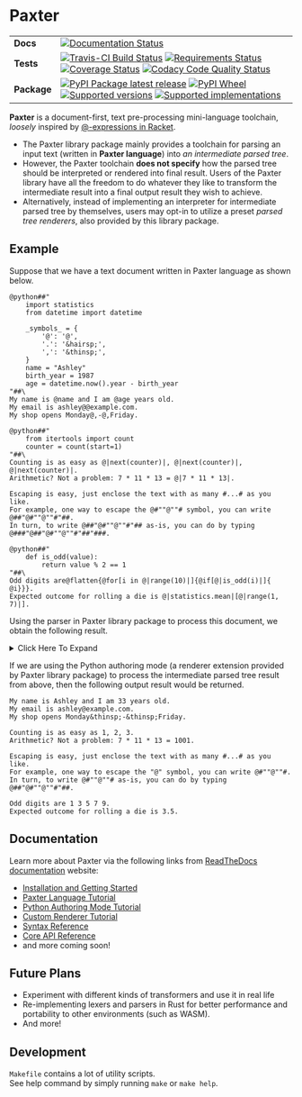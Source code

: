 # Paxter

<table>
    <tbody>
        <tr class="odd">
            <td><b>Docs</b></td>
            <td>
                <a href="https://readthedocs.org/projects/paxter"><img src="https://readthedocs.org/projects/paxter/badge/?style=flat" alt="Documentation Status" /></a>
            </td>
        </tr>
        <tr class="even">
            <td><b>Tests</b></td>
            <td>
                <div class="line-block">
                    <a href="https://travis-ci.com/abhabongse/paxter"><img src="https://api.travis-ci.com/abhabongse/paxter.svg?branch=master" alt="Travis-CI Build Status" /></a>
                    <a href="https://requires.io/github/abhabongse/paxter/requirements/?branch=master"><img src="https://requires.io/github/abhabongse/paxter/requirements.svg?branch=master" alt="Requirements Status" /></a>
                    <a href="https://codecov.io/github/abhabongse/paxter"><img src="https://codecov.io/github/abhabongse/paxter/coverage.svg?branch=master" alt="Coverage Status" /></a>
                    <a href="https://www.codacy.com/app/abhabongse/paxter"><img src="https://img.shields.io/codacy/grade/0d0c904fe452419692107d3163fe49b5.svg" alt="Codacy Code Quality Status" /></a>
                </div>
            </td>
        </tr>
        <tr class="odd">
            <td><b>Package</b></td>
            <td>
                <div class="line-block">
                    <a href="https://pypi.org/project/paxter"><img src="https://img.shields.io/pypi/v/paxter.svg" alt="PyPI Package latest release" /></a>
                    <a href="https://pypi.org/project/paxter"><img src="https://img.shields.io/pypi/wheel/paxter.svg" alt="PyPI Wheel" /></a>
                    <a href="https://pypi.org/project/paxter"><img src="https://img.shields.io/pypi/pyversions/paxter.svg" alt="Supported versions" /></a>
                    <a href="https://pypi.org/project/paxter"><img src="https://img.shields.io/pypi/implementation/paxter.svg" alt="Supported implementations" /></a>
                </div>
            </td>
        </tr>
    </tbody>
</table>

**Paxter** is a document-first, text pre-processing mini-language toolchain,
_loosely_ inspired by [@-expressions in Racket](https://docs.racket-lang.org/scribble/reader.html).

-   The Paxter library package mainly provides a toolchain for 
    parsing an input text (written in **Paxter language**) 
    into _an intermediate parsed tree_.
-   However, the Paxter toolchain **does not specify** how 
    the parsed tree should be interpreted or rendered into final result.
    Users of the Paxter library have all the freedom to do
    whatever they like to transform the intermediate result
    into a final output result they wish to achieve.  
-   Alternatively, instead of implementing an interpreter 
    for intermediate parsed tree by themselves,
    users may opt-in to utilize a preset _parsed tree renderers_,
    also provided by this library package.


## Example

Suppose that we have a text document written in Paxter language as shown below.

```text
@python##"
    import statistics
    from datetime import datetime

    _symbols_ = {
        '@': '@',
        '.': '&hairsp;',
        ',': '&thinsp;',
    }
    name = "Ashley"
    birth_year = 1987
    age = datetime.now().year - birth_year
"##\
My name is @name and I am @age years old.
My email is ashley@@example.com.
My shop opens Monday@,-@,Friday.

@python##"
    from itertools import count
    counter = count(start=1)
"##\
Counting is as easy as @|next(counter)|, @|next(counter)|, @|next(counter)|.
Arithmetic? Not a problem: 7 * 11 * 13 = @|7 * 11 * 13|.

Escaping is easy, just enclose the text with as many #...# as you like.
For example, one way to escape the @#""@""# symbol, you can write @##"@#""@""#"##.
In turn, to write @##"@#""@""#"## as-is, you can do by typing @###"@##"@#""@""#"##"###.

@python##"
    def is_odd(value):
        return value % 2 == 1
"##\
Odd digits are@flatten{@for[i in @|range(10)|]{@if[@|is_odd(i)|]{ @i}}}.
Expected outcome for rolling a die is @|statistics.mean|[@|range(1, 7)|].
```

Using the parser in Paxter library package to process this document,
we obtain the following result.

<details>
<summary>Click Here To Expand</summary>

```python
FragmentList(
    start_pos=0,
    end_pos=1031,
    children=[
        Command(
            start_pos=1,
            end_pos=248,
            intro="python",
            intro_enclosing=EnclosingPattern(left="", right=""),
            options=None,
            main_arg=Text(
                start_pos=10,
                end_pos=245,
                inner="\n    import statistics\n    from datetime import datetime\n\n    _symbols_ = {\n        '@': '@',\n        '.': '&hairsp;',\n        ',': '&thinsp;',\n    }\n    name = \"Ashley\"\n    birth_year = 1987\n    age = datetime.now().year - birth_year\n",
                enclosing=EnclosingPattern(left='##"', right='"##'),
                at_prefix=False,
            ),
        ),
        Text(
            start_pos=248,
            end_pos=261,
            inner="\\\nMy name is ",
            enclosing=EnclosingPattern(left="", right=""),
            at_prefix=False,
        ),
        Command(
            start_pos=262,
            end_pos=266,
            intro="name",
            intro_enclosing=EnclosingPattern(left="", right=""),
            options=None,
            main_arg=None,
        ),
        Text(
            start_pos=266,
            end_pos=276,
            inner=" and I am ",
            enclosing=EnclosingPattern(left="", right=""),
            at_prefix=False,
        ),
        Command(
            start_pos=277,
            end_pos=280,
            intro="age",
            intro_enclosing=EnclosingPattern(left="", right=""),
            options=None,
            main_arg=None,
        ),
        Text(
            start_pos=280,
            end_pos=310,
            inner=" years old.\nMy email is ashley",
            enclosing=EnclosingPattern(left="", right=""),
            at_prefix=False,
        ),
        Command(
            start_pos=311,
            end_pos=312,
            intro="@",
            intro_enclosing=EnclosingPattern(left="", right=""),
            options=None,
            main_arg=None,
        ),
        Text(
            start_pos=312,
            end_pos=345,
            inner="example.com.\nMy shop opens Monday",
            enclosing=EnclosingPattern(left="", right=""),
            at_prefix=False,
        ),
        Command(
            start_pos=346,
            end_pos=347,
            intro=",",
            intro_enclosing=EnclosingPattern(left="", right=""),
            options=None,
            main_arg=None,
        ),
        Text(
            start_pos=347,
            end_pos=348,
            inner="-",
            enclosing=EnclosingPattern(left="", right=""),
            at_prefix=False,
        ),
        Command(
            start_pos=349,
            end_pos=350,
            intro=",",
            intro_enclosing=EnclosingPattern(left="", right=""),
            options=None,
            main_arg=None,
        ),
        Text(
            start_pos=350,
            end_pos=359,
            inner="Friday.\n\n",
            enclosing=EnclosingPattern(left="", right=""),
            at_prefix=False,
        ),
        Command(
            start_pos=360,
            end_pos=434,
            intro="python",
            intro_enclosing=EnclosingPattern(left="", right=""),
            options=None,
            main_arg=Text(
                start_pos=369,
                end_pos=431,
                inner="\n    from itertools import count\n    counter = count(start=1)\n",
                enclosing=EnclosingPattern(left='##"', right='"##'),
                at_prefix=False,
            ),
        ),
        Text(
            start_pos=434,
            end_pos=459,
            inner="\\\nCounting is as easy as ",
            enclosing=EnclosingPattern(left="", right=""),
            at_prefix=False,
        ),
        Command(
            start_pos=460,
            end_pos=475,
            intro="next(counter)",
            intro_enclosing=EnclosingPattern(left="|", right="|"),
            options=None,
            main_arg=None,
        ),
        Text(
            start_pos=475,
            end_pos=477,
            inner=", ",
            enclosing=EnclosingPattern(left="", right=""),
            at_prefix=False,
        ),
        Command(
            start_pos=478,
            end_pos=493,
            intro="next(counter)",
            intro_enclosing=EnclosingPattern(left="|", right="|"),
            options=None,
            main_arg=None,
        ),
        Text(
            start_pos=493,
            end_pos=495,
            inner=", ",
            enclosing=EnclosingPattern(left="", right=""),
            at_prefix=False,
        ),
        Command(
            start_pos=496,
            end_pos=511,
            intro="next(counter)",
            intro_enclosing=EnclosingPattern(left="|", right="|"),
            options=None,
            main_arg=None,
        ),
        Text(
            start_pos=511,
            end_pos=554,
            inner=".\nArithmetic? Not a problem: 7 * 11 * 13 = ",
            enclosing=EnclosingPattern(left="", right=""),
            at_prefix=False,
        ),
        Command(
            start_pos=555,
            end_pos=568,
            intro="7 * 11 * 13",
            intro_enclosing=EnclosingPattern(left="|", right="|"),
            options=None,
            main_arg=None,
        ),
        Text(
            start_pos=568,
            end_pos=678,
            inner=".\n\nEscaping is easy, just enclose the text with as many #...# as you like.\nFor example, one way to escape the ",
            enclosing=EnclosingPattern(left="", right=""),
            at_prefix=False,
        ),
        Text(
            start_pos=681,
            end_pos=684,
            inner='"@"',
            enclosing=EnclosingPattern(left='#"', right='"#'),
            at_prefix=True,
        ),
        Text(
            start_pos=686,
            end_pos=709,
            inner=" symbol, you can write ",
            enclosing=EnclosingPattern(left="", right=""),
            at_prefix=False,
        ),
        Text(
            start_pos=713,
            end_pos=721,
            inner='@#""@""#',
            enclosing=EnclosingPattern(left='##"', right='"##'),
            at_prefix=True,
        ),
        Text(
            start_pos=724,
            end_pos=744,
            inner=".\nIn turn, to write ",
            enclosing=EnclosingPattern(left="", right=""),
            at_prefix=False,
        ),
        Text(
            start_pos=748,
            end_pos=756,
            inner='@#""@""#',
            enclosing=EnclosingPattern(left='##"', right='"##'),
            at_prefix=True,
        ),
        Text(
            start_pos=759,
            end_pos=788,
            inner=" as-is, you can do by typing ",
            enclosing=EnclosingPattern(left="", right=""),
            at_prefix=False,
        ),
        Text(
            start_pos=793,
            end_pos=808,
            inner='@##"@#""@""#"##',
            enclosing=EnclosingPattern(left='###"', right='"###'),
            at_prefix=True,
        ),
        Text(
            start_pos=812,
            end_pos=815,
            inner=".\n\n",
            enclosing=EnclosingPattern(left="", right=""),
            at_prefix=False,
        ),
        Command(
            start_pos=816,
            end_pos=882,
            intro="python",
            intro_enclosing=EnclosingPattern(left="", right=""),
            options=None,
            main_arg=Text(
                start_pos=825,
                end_pos=879,
                inner="\n    def is_odd(value):\n        return value % 2 == 1\n",
                enclosing=EnclosingPattern(left='##"', right='"##'),
                at_prefix=False,
            ),
        ),
        Text(
            start_pos=882,
            end_pos=898,
            inner="\\\nOdd digits are",
            enclosing=EnclosingPattern(left="", right=""),
            at_prefix=False,
        ),
        Command(
            start_pos=899,
            end_pos=955,
            intro="flatten",
            intro_enclosing=EnclosingPattern(left="", right=""),
            options=None,
            main_arg=FragmentList(
                start_pos=907,
                end_pos=954,
                children=[
                    Command(
                        start_pos=908,
                        end_pos=954,
                        intro="for",
                        intro_enclosing=EnclosingPattern(left="", right=""),
                        options=TokenList(
                            start_pos=912,
                            end_pos=929,
                            children=[
                                Identifier(start_pos=912, end_pos=913, name="i"),
                                Identifier(start_pos=914, end_pos=916, name="in"),
                                Command(
                                    start_pos=918,
                                    end_pos=929,
                                    intro="range(10)",
                                    intro_enclosing=EnclosingPattern(
                                        left="|", right="|"
                                    ),
                                    options=None,
                                    main_arg=None,
                                ),
                            ],
                        ),
                        main_arg=FragmentList(
                            start_pos=931,
                            end_pos=953,
                            children=[
                                Command(
                                    start_pos=932,
                                    end_pos=953,
                                    intro="if",
                                    intro_enclosing=EnclosingPattern(left="", right=""),
                                    options=TokenList(
                                        start_pos=935,
                                        end_pos=947,
                                        children=[
                                            Command(
                                                start_pos=936,
                                                end_pos=947,
                                                intro="is_odd(i)",
                                                intro_enclosing=EnclosingPattern(
                                                    left="|", right="|"
                                                ),
                                                options=None,
                                                main_arg=None,
                                            )
                                        ],
                                    ),
                                    main_arg=FragmentList(
                                        start_pos=949,
                                        end_pos=952,
                                        children=[
                                            Text(
                                                start_pos=949,
                                                end_pos=950,
                                                inner=" ",
                                                enclosing=EnclosingPattern(
                                                    left="", right=""
                                                ),
                                                at_prefix=False,
                                            ),
                                            Command(
                                                start_pos=951,
                                                end_pos=952,
                                                intro="i",
                                                intro_enclosing=EnclosingPattern(
                                                    left="", right=""
                                                ),
                                                options=None,
                                                main_arg=None,
                                            ),
                                        ],
                                        enclosing=EnclosingPattern(left="{", right="}"),
                                        at_prefix=False,
                                    ),
                                )
                            ],
                            enclosing=EnclosingPattern(left="{", right="}"),
                            at_prefix=False,
                        ),
                    )
                ],
                enclosing=EnclosingPattern(left="{", right="}"),
                at_prefix=False,
            ),
        ),
        Text(
            start_pos=955,
            end_pos=995,
            inner=".\nExpected outcome for rolling a die is ",
            enclosing=EnclosingPattern(left="", right=""),
            at_prefix=False,
        ),
        Command(
            start_pos=996,
            end_pos=1029,
            intro="statistics.mean",
            intro_enclosing=EnclosingPattern(left="|", right="|"),
            options=TokenList(
                start_pos=1014,
                end_pos=1028,
                children=[
                    Command(
                        start_pos=1015,
                        end_pos=1028,
                        intro="range(1, 7)",
                        intro_enclosing=EnclosingPattern(left="|", right="|"),
                        options=None,
                        main_arg=None,
                    )
                ],
            ),
            main_arg=None,
        ),
        Text(
            start_pos=1029,
            end_pos=1031,
            inner=".\n",
            enclosing=EnclosingPattern(left="", right=""),
            at_prefix=False,
        ),
    ],
    enclosing=GlobalEnclosingPattern(),
    at_prefix=False,
)
```
</details>

If we are using the Python authoring mode
(a renderer extension provided by Paxter library package)
to process the intermediate parsed tree result from above,
then the following output result would be returned.

```text
My name is Ashley and I am 33 years old.
My email is ashley@example.com.
My shop opens Monday&thinsp;-&thinsp;Friday.

Counting is as easy as 1, 2, 3.
Arithmetic? Not a problem: 7 * 11 * 13 = 1001.

Escaping is easy, just enclose the text with as many #...# as you like.
For example, one way to escape the "@" symbol, you can write @#""@""#.
In turn, to write @#""@""# as-is, you can do by typing @##"@#""@""#"##.

Odd digits are 1 3 5 7 9.
Expected outcome for rolling a die is 3.5.
```


## Documentation

Learn more about Paxter via the following links from
[ReadTheDocs documentation](https://paxter.readthedocs.io/) website:
 
-   [Installation and Getting Started](https://paxter.readthedocs.io/en/latest/getting_started.html)
-   [Paxter Language Tutorial](https://paxter.readthedocs.io/en/latest/paxter_language_tutorial.html)
-   [Python Authoring Mode Tutorial](https://paxter.readthedocs.io/en/latest/python_authoring_mode_tutorial.html)
-   [Custom Renderer Tutorial](https://paxter.readthedocs.io/en/latest/custom_renderer_tutorial.html)
-   [Syntax Reference](https://paxter.readthedocs.io/en/latest/syntax.html)
-   [Core API Reference](https://paxter.readthedocs.io/en/latest/core_api.html)
-   and more coming soon!


## Future Plans

-   Experiment with different kinds of transformers and use it in real life
-   Re-implementing lexers and parsers in Rust for better performance
    and portability to other environments (such as WASM). 
-   And more!


## Development

`Makefile` contains a lot of utility scripts.  
See help command by simply running `make` or `make help`.
